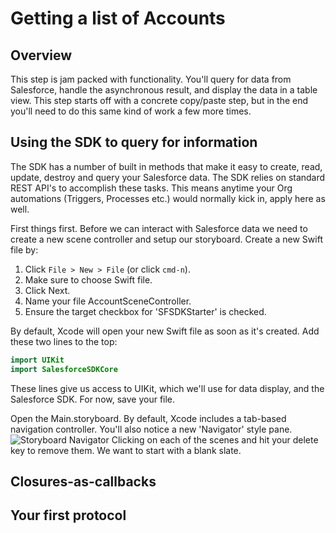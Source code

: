 # Getting a list of Accounts

## Overview

This step is jam packed with functionality. You'll query for data from Salesforce, handle the asynchronous result, and display the data in a table view. This step starts off with a concrete copy/paste step, but in the end you'll need to do this same kind of work a few more times.

## Using the SDK to query for information

The SDK has a number of built in methods that make it easy to create, read, update, destroy and query your Salesforce data. The SDK relies on standard REST API's to accomplish these tasks. This means anytime your Org automations (Triggers, Processes etc.) would normally kick in, apply here as well.

First things first. Before we can interact with Salesforce data we need to create a new scene controller and setup our storyboard. Create a new Swift file by:

1. Click `File > New > File` (or click `cmd-n`).
2. Make sure to choose Swift file.
3. Click Next.
4. Name your file AccountSceneController.
5. Ensure the target checkbox for 'SFSDKStarter' is checked.

By default, Xcode will open your new Swift file as soon as it's created. Add these two lines to the top:

```swift
import UIKit
import SalesforceSDKCore
```

These lines give us access to UIKit, which we'll use for data display, and the Salesforce SDK. For now, save your file.

Open the Main.storyboard. By default, Xcode includes a tab-based navigation controller. You'll also notice a new 'Navigator' style pane. ![Storyboard Navigator](https://codefriar.github.io/IOSAndSalesforce/img/storyboardScenes.png "Storyboard Navigator")
Clicking on each of the scenes and hit your delete key to remove them. We want to start with a blank slate.

## Closures-as-callbacks

## Your first protocol
